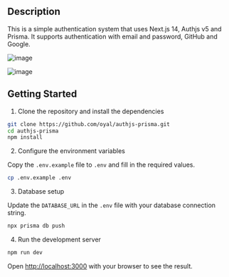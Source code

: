 ## Description

This is a simple authentication system that uses Next.js 14, Authjs v5 and Prisma. It supports authentication with email and password, GitHub and Google.

![image](https://github.com/oyal/authjs-prisma/assets/88022434/1fdf9151-e4d8-4138-9e44-c76db650e14e)

![image](https://github.com/oyal/authjs-prisma/assets/88022434/0841f228-4266-478b-96df-f4433b7e456d)

## Getting Started

1. Clone the repository and install the dependencies

```bash
git clone https://github.com/oyal/authjs-prisma.git
cd authjs-prisma
npm install
```

2. Configure the environment variables

Copy the `.env.example` file to `.env` and fill in the required values.

```bash
cp .env.example .env
```

3. Database setup

Update the `DATABASE_URL` in the `.env` file with your database connection string.

```bash
npx prisma db push
```

4. Run the development server

```bash
npm run dev
```

Open [http://localhost:3000](http://localhost:3000) with your browser to see the result.
